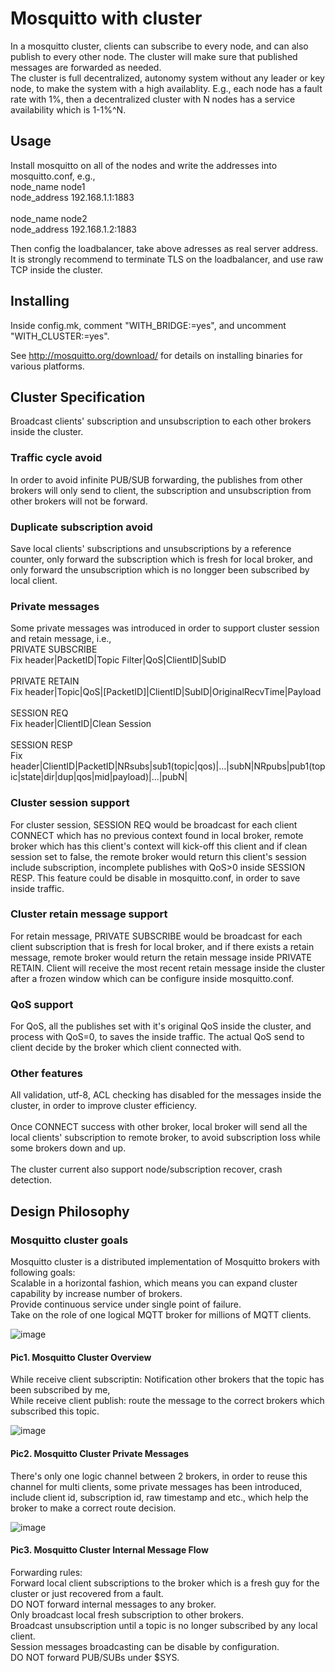 Mosquitto with cluster
=================

In a mosquitto cluster, clients can subscribe to every node, and can also publish to every other node. The cluster will make sure that published messages are forwarded as needed.<br>
The cluster is full decentralized, autonomy system without any leader or key node, to make the system with a high availablity.
E.g., each node has a fault rate with 1%, then a decentralized cluster with N nodes has a service availability which is 1-1%^N.<br>

## Usage

Install mosquitto on all of the nodes and write the addresses into mosquitto.conf, e.g.,<br>
node_name node1<br>
node_address 192.168.1.1:1883<br>
<br>
node_name node2<br>
node_address 192.168.1.2:1883<br>

Then config the loadbalancer, take above adresses as real server address. It is strongly recommend to terminate TLS on the loadbalancer, and use raw TCP inside the cluster.<br>

## Installing

Inside config.mk, comment "WITH_BRIDGE:=yes", and uncomment "WITH_CLUSTER:=yes".<br>

See <http://mosquitto.org/download/> for details on installing binaries for
various platforms.

## Cluster Specification

Broadcast clients' subscription and unsubscription to each other brokers inside the cluster.<br>
### Traffic cycle avoid
In order to avoid infinite PUB/SUB forwarding, the publishes from other brokers will only send to client, the subscription and unsubscription from other brokers will not be forward.<br>
### Duplicate subscription avoid
Save local clients' subscriptions and unsubscriptions by a reference counter, only forward the subscription which is fresh for local broker, and only forward the unsubscription which is no longger been subscribed by local client.<br>
### Private messages
Some private messages was introduced in order to support cluster session and retain message, i.e.,<br>
PRIVATE SUBSCRIBE<br>
Fix header|PacketID|Topic Filter|QoS|ClientID|SubID<br><br>
PRIVATE RETAIN<br>
Fix header|Topic|QoS|[PacketID]|ClientID|SubID|OriginalRecvTime|Payload<br><br>
SESSION REQ<br>
Fix header|ClientID|Clean Session<br><br>
SESSION RESP<br>
Fix header|ClientID|PacketID|NRsubs|sub1(topic|qos)|...|subN|NRpubs|pub1(topic|state|dir|dup|qos|mid|payload)|...|pubN|<br>
### Cluster session support
For cluster session, SESSION REQ would be broadcast for each client CONNECT which has no previous context found in local broker, remote broker which has this client's context will kick-off this client and if clean session set to false, the remote broker would return this client's session include subscription, incomplete publishes with QoS>0 inside SESSION RESP. This feature could be disable in mosquitto.conf, in order to save inside traffic.<br>
### Cluster retain message support
For retain message, PRIVATE SUBSCRIBE would be broadcast for each client subscription that
is fresh for local broker, and if there exists a retain message, remote broker would
return the retain message inside PRIVATE RETAIN. Client will receive the most recent retain message inside the cluster after a frozen window which can be configure inside mosquitto.conf.<br>
### QoS support
For QoS, all the publishes set with it's original QoS inside the cluster, and process with QoS=0, to saves the inside traffic. The actual QoS send to client decide by the broker which client connected with.<br>
### Other features
All validation, utf-8, ACL checking has disabled for the messages inside the cluster, in order to improve cluster efficiency.<br><br>
Once CONNECT success with other broker, local broker will send all the local clients' subscription to remote broker, to avoid subscription loss while some brokers down and up.<br><br>
The cluster current also support node/subscription recover, crash detection.<br>
## Design Philosophy
### Mosquitto cluster goals
Mosquitto cluster is a distributed implementation of Mosquitto brokers with following goals:<br>
Scalable in a horizontal fashion, which means you can expand cluster capability by increase number of brokers.<br>
Provide continuous service under single point of failure.<br>
Take on the role of one logical MQTT broker for millions of MQTT clients.<br>

![image](https://github.com/hui6075/mosquitto/blob/develop/img/1.jpg)
####			Pic1. Mosquitto Cluster Overview<br>
While receive client subscriptin: Notification other brokers that the topic has been subscribed by me,<br>
While receive client publish: route the message to the correct brokers which subscribed this topic.<br>

![image](https://github.com/hui6075/mosquitto/blob/develop/img/2.jpg)
####			Pic2. Mosquitto Cluster Private Messages<br>
There's only one logic channel between 2 brokers, in order to reuse this channel for multi clients, 
some private messages has been introduced, include client id, subscription id, raw timestamp and etc., 
which help the broker to make a correct route decision.<br>

![image](https://github.com/hui6075/mosquitto/blob/develop/img/3.jpg)
####			Pic3. Mosquitto Cluster Internal Message Flow<br>
Forwarding rules:<br>
Forward local client subscriptions to the broker which is a fresh guy for the cluster or just recovered from a fault.<br>
DO NOT forward internal messages to any broker.<br>
Only broadcast local fresh subscription to other brokers.<br>
Broadcast unsubscription until a topic is no longer subscribed by any local client.<br>
Session messages broadcasting can be disable by configuration.<br>
DO NOT forward PUB/SUBs under $SYS.
